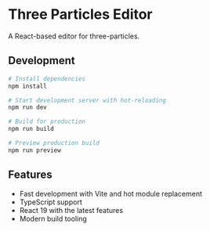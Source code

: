# Three Particles Editor

A React-based editor for three-particles.

## Development

```bash
# Install dependencies
npm install

# Start development server with hot-reloading
npm run dev

# Build for production
npm run build

# Preview production build
npm run preview
```

## Features

- Fast development with Vite and hot module replacement
- TypeScript support
- React 19 with the latest features
- Modern build tooling
